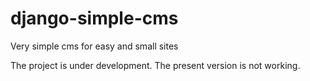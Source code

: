 # django-simple-cms
Very  simple cms for easy and small sites

The project is under development. The present version is not working.